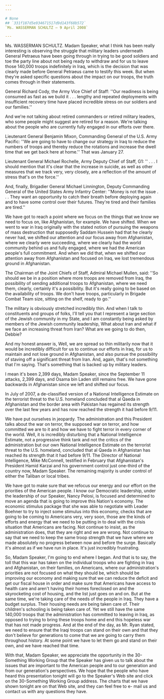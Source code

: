```yaml
---
---

# None
## `331f187d5e934671517d9d143f68b572`
`Ms. WASSERMAN SCHULTZ — 9 April 2008`

---
```



Ms. WASSERMAN SCHULTZ. Madam Speaker, what I think has been really 
interesting is observing the struggle that military leaders underneath 
General Petraeus have been going through in trying to be good soldiers 
and toe the party line about not being ready to withdraw and for us to 
leave those 140,000 troops indefinitely in Iraq, which is the decision 
that was clearly made before General Petraeus came to testify this 
week. But when they're asked specific questions about the impact on our 
troops, the truth comes through in their statements.

General Richard Cody, the Army Vice Chief of Staff: ''Our readiness 
is being consumed as fast as we build it . . . lengthy and repeated 
deployments with insufficient recovery time have placed incredible 
stress on our soldiers and our families.''

And we're not talking about retired commanders or retired military 
leaders, who some people might suggest are retired for a reason. We're 
talking about the people who are currently fully engaged in our efforts 
over there.

Lieutenant General Benjamin Mixon, Commanding General of the U.S. 
Army Pacific: ''We are going to have to change our strategy in Iraq to 
reduce the numbers of troops and thereby reduce the rotations and 
increase the dwell time that we get back here at home.'' That was 
January 27.

Lieutenant General Michael Rochelle, Army Deputy Chief of Staff, G1: 
'' . . . I should mention that it's clear that the increase in suicide, 
as well as other measures that we track very, very closely, are a 
reflection of the amount of stress that's on the force.''

And, finally, Brigadier General Michael Linnington, Deputy Commanding 
General of the United States Army Infantry Center: ''Money is not the 
issue . . . They want an opportunity to catch their breath before 
deploying again and to have some control over their futures. They're 
tired and their families are tired.''

We have got to reach a point where we focus on the things that we 
know we need to focus on, like Afghanistan, for example. We have 
shifted. When we went to war in Iraq originally with the stated notion 
of pursuing the weapons of mass destruction that supposedly Saddam 
Hussein had that he clearly never had, we shifted our attention and our 
focus away from Afghanistan, where we clearly were succeeding, where we 
clearly had the world community behind us and fully engaged, where we 
had the American people's full commitment. And when we did that, when 
we shifted our attention away from Afghanistan and focused on Iraq, we 
lost tremendous ground in Afghanistan.

The Chairman of the Joint Chiefs of Staff, Admiral Michael Mullen, 
said: ''So should we be in a position where more troops are removed 
from Iraq, the possibility of sending additional troops to Afghanistan, 
where we need them, clearly, certainly it's a possibility. But it's 
really going to be based on the availability of troops. We don't have 
troops, particularly in Brigade Combat Team size, sitting on the shelf, 
ready to go.''

The military is obviously stretched incredibly thin. And when I talk 
to constituents and groups of folks, I'll tell you that I represent a 
large section of the Jewish community in my State, and I am constantly 
being asked by members of the Jewish community leadership, What about 
Iran and what if we face an increasing threat from Iran? What are we 
going to do then, Debbie?

And my honest answer is, Well, we are spread so thin militarily now 
that it would be incredibly difficult for us to continue our efforts in 
Iraq, for us to maintain and not lose ground in Afghanistan, and also 
pursue the possibility of staving off a significant threat from Iran. 
And, again, that's not something that I'm saying. That's something that 
is backed up by military leaders.



I mean it's been 2,399 days, Madam Speaker, since the September 11 
attacks, 2,399 days, and Osama bin Laden still remains free. We have 
gone backwards in Afghanistan since we left and shifted our focus.

In July of 2007, a de-classified version of a National Intelligence 
Estimate on the terrorist threat to the U.S. homeland concluded that al 
Qaeda in Afghanistan and the border area with Pakistan has regained its 
strength over the last few years and has now reached the strength it 
had before 9/11.

We have put ourselves in jeopardy. The administration and this 
President talks about the war on terror, the supposed war on terror, 
and how committed we are to it and how we have to fight terror in every 
corner of the world. Well, it is incredibly disturbing that a National 
Intelligence Estimate, not a progressive think tank and not the critics 
of the administration but our own National Intelligence Estimate on the 
terrorist threat to the U.S. homeland, concluded that al Qaeda in 
Afghanistan has reached its strength that it had before 9/11. The 
Director of National Intelligence, Mike McConnell, testified in 
February that Afghanistan's President Hamid Karzai and his government 
control just one-third of the country now, Madam Speaker. The remaining 
majority is under control of either the Taliban or local tribes.

We have got to make sure that we refocus our energy and our effort on 
the priorities of the American people. I know our Democratic 
leadership, under the leadership of our Speaker, Nancy Pelosi, is 
focused and determined to move an agenda that is going to improve this 
Nation's economy. The economic stimulus package that she was able to 
negotiate with Leader Boehner to try to inject some stimulus into this 
economy, checks that are going to be coming to Americans very, very 
soon, those are the kinds of efforts and energy that we need to be 
putting in to deal with the crisis situation that Americans are facing. 
Not continue to insist, as the administration does, that they are right 
and we are wrong. Not continue to say that we need to keep the same 
troop strength that we have where we made absolutely no progress 
between now and before the surge. Basically it's almost as if we have 
run in place. It's just incredibly frustrating.

So, Madam Speaker, I'm going to end where I began. And that is to 
say, the toll that this war has taken on the individual troops who are 
fighting in Iraq and Afghanistan, on their families, on Americans, 
where our administration's priorities are not focused on what they 
should be, which should be improving our economy and making sure that 
we can reduce the deficit and get our fiscal house in order and make 
sure that Americans have access to health care and aren't having their 
homes foreclosed on and the skyrocketing cost of housing, and the list 
just goes on and on. But at the same time, we're taking care of the 
needs of the people in Iraq. They have a budget surplus. Their housing 
needs are being taken care of. Their children's schooling is being 
taken care of. Yet we still have the same 140,000 troops that the 
administration has committed to leaving in Iraq, as opposed to trying 
to bring these troops home and end this hopeless war that has not made 
progress. And at the end of the day, as Mr. Ryan stated, we need to 
ensure that the Iraqi troops can stand on their own and that they don't 
believe for generations to come that we are going to carry them 
throughout history. At some point we have to let them go and stand on 
their own, and we have reached that time.

With that, Madam Speaker, we appreciate the opportunity in the 30-
Something Working Group that the Speaker has given us to talk about the 
issues that are important to the American people and to our generation 
and from our generation's perspectives. We hope that the people who 
have heard this presentation tonight will go to the Speaker's Web site 
and click on the 30-Something Working Group address. The charts that we 
have shown tonight are on that Web site, and they can feel free to e-
mail us and contact us with any questions they have.
